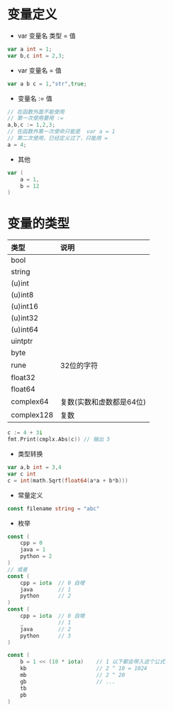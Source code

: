 # 变量定义

- var 变量名 类型 = 值

```go
var a int = 1;
var b,c int = 2,3;
```

- var 变量名 = 值

```go
var a b c = 1,"str",true;
```

- 变量名 := 值
```go
// 在函数外面不能使用
// 第一次使用要用 :=
a,b,c := 1,2,3;
// 在函数外第一次使命只能是  var a = 1
// 第二次使用，已经定义过了，只能用 =
a = 4;
```

- 其他

```go
var (
    a = 1,
    b = 12
)
```

# 变量的类型

|类型|说明|
|:--|:--|
|bool||
|string||
|(u)int||
|(u)int8||
|(u)int16||
|(u)int32||
|(u)int64||
|uintptr||
|byte||
|rune|32位的字符|
|float32||
|float64||
|complex64|复数(实数和虚数都是64位)|
|complex128|复数|

```go
c := 4 + 3i
fmt.Print(cmplx.Abs(c)) // 输出 5
```

- 类型转换

```go
var a,b int = 3,4
var c int
c = int(math.Sqrt(float64(a*a + b*b)))
```

- 常量定义

```go
const filename string = "abc"
```

- 枚举

```go
const (
    cpp = 0
    java = 1
    python = 2
)
// 或者
const (
    cpp = iota  // 0 自增
    java        // 1
    python      // 2
)
const (
    cpp = iota  // 0 自增
    _           // 1
    java        // 2
    python      // 3
)

const (
    b = 1 << (10 * iota)    // 1 以下都会带入这个公式
    kb                      // 2 ^ 10 = 1024
    mb                      // 2 ^ 20
    gb                      // ...
    tb
    pb
)
```

